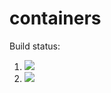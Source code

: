 # containers

Build status:

1. [![](https://github.com/dnarula22/containers_week8/workflows/tests-BST/badge.svg)](https://github.com/mikeizbicki/containers/actions?query=workflow%3Atests-BST)
1. [![](https://github.com/dnarula22/containers_week8/workflows/tests-AVLTree/badge.svg)](https://github.com/mikeizbicki/containers/actions?query=workflow%3Atests-AVLTree)

